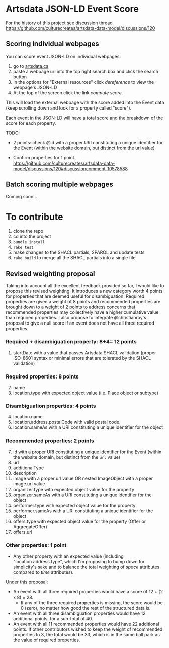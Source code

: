 Artsdata JSON-LD Event Score
==============
For the history of this project see discussion thread https://github.com/culturecreates/artsdata-data-model/discussions/120 

## Scoring individual webpages
You can score event JSON-LD on individual webpages:
1. go to [artsdata.ca](http://artsdata.ca)
2. paste a webpage url into the top right search box and click the search button
3. In the options for "External resources" click *dereference* to view the webpage's JSON-LD
4. At the top of the screen click the link *compute score*. 

This will load the external webpage with the score added into the Event data (keep scrolling down and look for a property called  "score").

Each event in the JSON-LD will have a total score and the breakdown of the score for each property.

TODO: 
- 2 points: check @id with a proper URI constituting a unique identifier for the Event (within the website domain, but distinct from the url value)

- Confirm properties for 1 point
https://github.com/culturecreates/artsdata-data-model/discussions/120#discussioncomment-10578588

## Batch scoring multiple webpages
Coming soon...

# To contribute

1. clone the repo
2. cd into the project
3. `bundle install`
4. `rake test`
5. make changes to the SHACL partials, SPARQL and update tests
7. `rake build` to merge all the SHACL partials into a single file




## Revised weighting proposal
Taking into account all the excellent feedback provided so far, I would like to propose this revised weighting. It introduces a new category worth 4 points for properties that are deemed useful for disambiguation. Required properties are given a weight of 8 points and recommended properties are brought down to a weight of 2 points to address concerns that recommended properties may collectively have a higher cumulative value than required properties. I also propose to integrate @christianroy's proposal to give a null score if an event does not have all three required properties. 

### Required + disambiguation property: 8+4= 12 points

1. startDate with a value that passes Artsdata SHACL validation (proper ISO-8601 syntax or minimal errors that are tolerated by the SHACL validation)

### Required properties: 8 points

2. name
3. location.type with expected object value (i.e. Place object or subtype)

### Disambiguation properties: 4 points
4. location.name
5. location.address.postalCode with valid postal code.
6. location.sameAs with a URI constituting a unique identifier for the object

### Recommended properties: 2 points
7. id with a proper URI constituting a unique identifier for the Event (within the website domain, but distinct from the `url` value)
8. url
9. additionalType
10. description
11. image with a proper url value OR nested ImageObject with a proper image.url value
12. organizer.type with expected object value for the property 
13. organizer.sameAs with a URI constituting a unique identifier for the object
14. performer.type with expected object value for the property 
15. performer.sameAs with a URI constituting a unique identifier for the object
16. offers.type with expected object value for the property (Offer or AggregateOffer)
17. offers.url

### Other properties: 1 point

- Any other property with an expected value (including "location.address.type", which I'm proposing to bump down for simplicity's sake and to balance the total weighting of _space_ attributes compared to _time_ attributes).

Under this proposal:
- An event with all three required properties would have a score of 12 + (2 x 8) = 28. 
    - If any of the three required properties is missing, the score would be 0 (zero), no matter how good the rest of the structured data is.
- An event with all three disambiguation properties would have 12 additional points, for a sub-total of 40.
- An event with all 11 recommended properties would have 22 additional points. If other contributors wished to keep the weight of recommended properties to 3, the total would be 33, which is in the same ball park as the value of required properties.